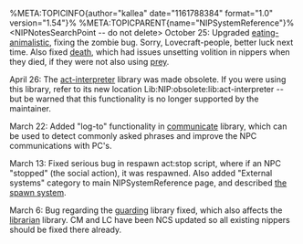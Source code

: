 %META:TOPICINFO{author=\"kallea\" date=\"1161788384\" format=\"1.0\"
version=\"1.54\"}% %META:TOPICPARENT{name=\"NIPSystemReference\"}%
\<NIPNotesSearchPoint \-- do not delete\> October 25: Upgraded
[eating-animalistic](NIPLibRefEatingAnimalistic), fixing the zombie bug.
Sorry, Lovecraft-people, better luck next time. Also fixed
[death](NIPLibRefDeath), which had issues unsetting volition in nippers
when they died, if they were not also using [prey](NIPLibRefPrey).

April 26: The [act-interpreter](NIPLibRefActInterpreter) library was
made obsolete. If you were using this library, refer to its new location
Lib:NIP:obsolete:lib:act-interpreter \-- but be warned that this
functionality is no longer supported by the maintainer.

March 22: Added \"log-to\" functionality in
[communicate](NIPLibRefCommunicate) library, which can be used to detect
commonly asked phrases and improve the NPC communications with PC\'s.

March 13: Fixed serious bug in respawn act:stop script, where if an NPC
\"stopped\" (the social action), it was respawned. Also added \"External
systems\" category to main NIPSystemReference page, and described [the
spawn system](NIPExtSpawn).

March 6: Bug regarding the [guarding](NIPLibRefGuarding) library fixed,
which also affects the [librarian](NIPLibRefLibrarian) library. CM and
LC have been NCS updated so all existing nippers should be fixed there
already.
